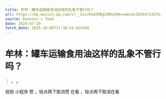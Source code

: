 ```yaml
---
title: 牟林：罐车运输食用油这样的乱象不管行吗？
url: https://mp.weixin.qq.com/s?__biz=MzA5MDg1MDUyMA==&mid=2650471437&idx=5&sn=be0f6776154e588e46d87820c5dd015f
source: Doonsec's feed
date: 2024-07-19
fetch_date: 2025-10-06T17:38:54.024356
---
```


# 牟林：罐车运输食用油这样的乱象不管行吗？

：
，
。

视频
小程序
赞
，轻点两下取消赞
在看
，轻点两下取消在看